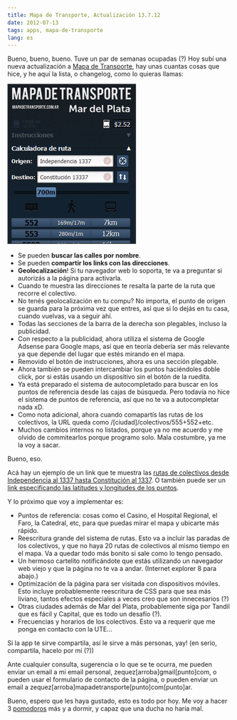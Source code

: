```yaml
---
title: Mapa de Transporte, Actualización 13.7.12
date: 2012-07-13
tags: apps, mapa-de-transporte
lang: es
---
```


Bueno, bueno, bueno. Tuve un par de semanas ocupadas (?) Hoy subí una nueva actualización a <a href="http://mapadetransporte.com.ar/mar-del-plata">Mapa de Transporte</a>, hay unas cuantas cosas que hice, y he aquí la lista, o changelog, como lo quieras llamas:

![right-medium](/uploads/2012/07/preview-mapa-de-transporte-13-7-12.png "Super interface gráfica")

- Se pueden <strong>buscar las calles por nombre</strong>.
- Se pueden <strong>compartir los links con las direcciones</strong>.
- <strong>Geolocalización</strong>! Si tu navegador web lo soporta, te va a preguntar si autorizás a la página para activarla.
- Cuando te muestra las direcciones te resalta la parte de la ruta que recorre el colectivo.
- No tenés geolocalización en tu compu? No importa, el punto de origen se guarda para la próxima vez que entres, así que si lo dejás en tu casa, cuando vuelvas, va a seguir ahí.
- Todas las secciones de la barra de la derecha son plegables, incluso la publicidad.
- Con respecto a la publicidad, ahora utiliza el sistema de Google Adsense para Google maps, así que en teoría debería ser más relevante ya que depende del lugar que estés mirando en el mapa.
- Removido el botón de instrucciones, ahora es una sección plegable.
- Ahora también se pueden intercambiar los puntos haciéndoles doble click, por si estás usando un dispositivo sin el botón de la ruedita.
- Ya está preparado el sistema de autocompletado para buscar en los puntos de referencia desde las cajas de búsqueda. Pero todavía no hice el sistema de puntos de referencia, así que no te va a autocompletar nada xD.
- Como nota adicional, ahora cuando comapartís las rutas de los colectivos, la URL queda como /[ciudad]/colectivos/555+552+etc.
- Muchos cambios internos no listados, porque ya no me acuerdo y me olvido de commitearlos porque programo solo. Mala costumbre, ya  me la voy a sacar.

Bueno, eso.

Acá hay un ejemplo de un link que te muestra las <a href="http://mapadetransporte.com.ar/mar-del-plata/origen/Independencia-1337/destino/Constituci%C3%B3n-13337">rutas de colectivos desde Independencia al 1337 hasta Constitución al 1337</a>. O también puede ser un <a href="http://mapadetransporte.com.ar/mar-del-plata/origen/-3801127-5756499/destino/-3800643-5754114">link especificando las latitudes y longitudes de los puntos</a>.

Y lo próximo que voy a implementar es:

- Puntos de referencia: cosas como el Casino, el Hospital Regional, el Faro, la Catedral, etc, para que puedas mirar el mapa y ubicarte más rápido.
- Reescritura grande del sistema de rutas. Esto va a incluir las paradas de los colectivos, y que no haya 20 rutas de colectivos al mismo tiempo en el mapa. Va a quedar todo más bonito si sale como lo tengo pensado.
- Un hermoso cartelito notificándote que estás utilizando un navegador web viejo y que la página no te va a andar. (Internet explorer 8 para abajo.)
- Optimización de la página para ser visitada con dispositivos móviles. Esto incluye probablemente reescritura de CSS para que sea más liviano, tantos efectos especiales a veces creo que son innecesarios (?)
- Otras ciudades además de Mar del Plata, probablemente siga por Tandil que es fácil y Capital, que es todo un desafío (?).
- Frecuencias y horarios de los colectivos. Esto va a requerir que me ponga en contacto con la UTE...

Si la app te sirve compartila, así le sirve a más personas, yay! (en serio, compartila, hacelo por mí (?))

Ante cualquier consulta, sugerencia o lo que se te ocurra, me pueden enviar un email a mi email personal, zequez[arroba]gmail[punto]com, o pueden usar el formulario de contacto de la página, o pueden enviar un email a zequez[arroba]mapadetransporte[punto]com[punto]ar.

Bueno, espero que les haya gustado, esto es todo por hoy. Me voy a hacer 3 <a href="http://es.wikipedia.org/wiki/T%C3%A9cnica_Pomodoro">pomodoros</a> más y a dormir, y capaz que una ducha no haría mal.

